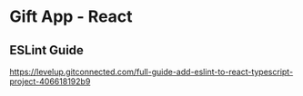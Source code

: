# Gift App - React


## ESLint Guide
https://levelup.gitconnected.com/full-guide-add-eslint-to-react-typescript-project-406618192b9